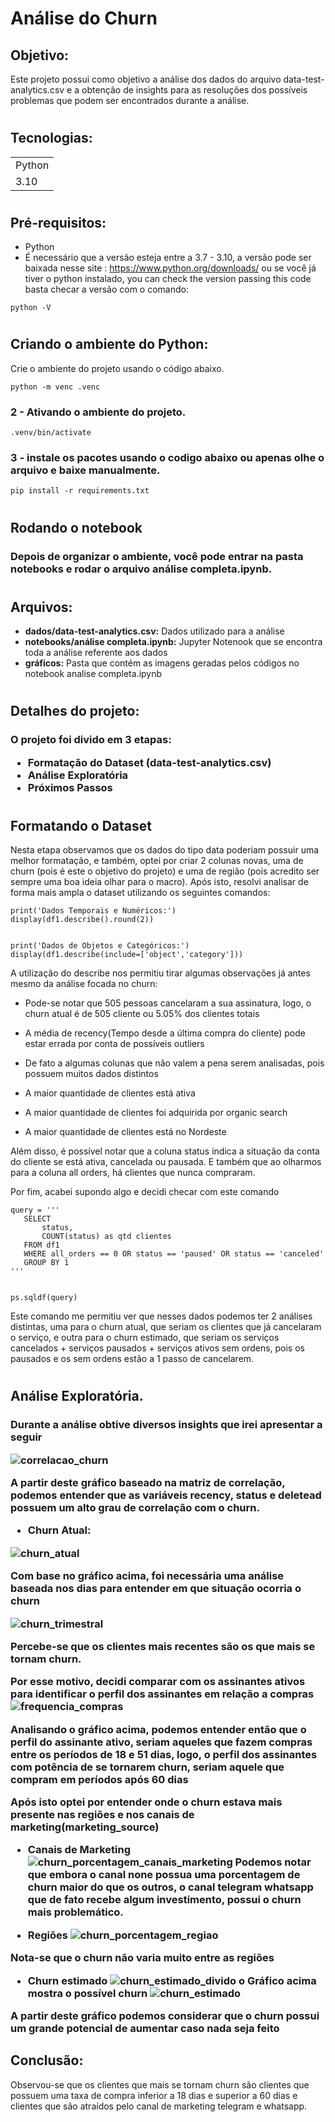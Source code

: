<h1>Análise do Churn</h1>


<h2>Objetivo:</h2 >


<p>
Este projeto possui como objetivo a análise dos dados do arquivo data-test-analytics.csv e a obtenção de insights para as resoluções dos possíveis problemas que podem ser encontrados durante a análise.
</p>


#


<h2>Tecnologias:</h2>


 <table>
   <tr>
     <td>Python</td>
   </tr>
     <tr>
     <td>3.10</td>
   </tr>
 </table>




#


<h2>Pré-requisitos:</h2>
<p>


- Python
 - É necessário que a versão esteja entre a 3.7 - 3.10, a versão pode ser baixada nesse site : https://www.python.org/downloads/ ou se você já tiver o python instalado, you can check the version passing this code basta checar a versão com o comando:


 ```
 python -V
 ```




</p>






#




<h2>Criando o ambiente do Python:</h2>
<p>Crie o ambiente do projeto usando o código abaixo.</h3>


```
python -m venc .venc
```
<h3>2 - Ativando o ambiente do projeto.</h3>


```
.venv/bin/activate
```
<h3>3 - instale os pacotes usando o codigo abaixo ou apenas olhe o arquivo e baixe manualmente.</h3>


```
pip install -r requirements.txt
```
</p>


#


<h2>Rodando o notebook</h2 >


<p>
 <h3>
 Depois de organizar o ambiente, você pode entrar na pasta notebooks e rodar o arquivo análise completa.ipynb.
 </h3>
</p>


#
<h2>Arquivos:</h2>


- **dados/data-test-analytics.csv:** Dados utilizado para a análise
- **notebooks/análise completa.ipynb:** Jupyter Notenook que se encontra toda a análise referente aos dados
- **gráficos:** Pasta que contém as imagens geradas pelos códigos no notebook analise completa.ipynb




#


<h2>Detalhes do projeto:</h2>
<h3>
O projeto foi divido em 3 etapas:


- Formatação do Dataset (data-test-analytics.csv)
- Análise Exploratória
- Próximos Passos
</h3>


#


<p>
<h2>Formatando o Dataset</h2>
Nesta etapa observamos que os dados do tipo data poderiam possuir uma melhor formatação, e também, optei por criar 2 colunas novas, uma de churn (pois é este o objetivo do projeto) e uma de região (pois acredito ser sempre uma boa ideia olhar para o macro). Após isto, resolvi analisar de forma mais ampla o dataset utilizando os seguintes comandos:


```
print('Dados Temporais e Numéricos:')
display(df1.describe().round(2))


print('Dados de Objetos e Categóricos:')
display(df1.describe(include=['object','category']))
```
A utilização do describe nos permitiu tirar algumas observações já antes mesmo da análise focada no churn:


- Pode-se notar que 505 pessoas cancelaram a sua assinatura, logo, o churn atual é de 505 cliente ou 5.05% dos clientes totais


- A média de recency(Tempo desde a última compra do cliente) pode estar errada por conta de possíveis outliers


- De fato a algumas colunas que não valem a pena serem analisadas, pois possuem muitos dados distintos


- A maior quantidade de clientes está ativa


- A maior quantidade de clientes foi adquirida por organic search


- A maior quantidade de clientes está no Nordeste


Além disso, é possível notar que a coluna status indica a situação da conta do cliente se está ativa, cancelada ou pausada. E também que ao olharmos para a coluna all orders, há clientes que nunca compraram.


Por fim, acabei supondo algo e decidi checar com este comando


```
query = '''
   SELECT
       status,
       COUNT(status) as qtd clientes
   FROM df1
   WHERE all_orders == 0 OR status == 'paused' OR status == 'canceled'
   GROUP BY 1
'''


ps.sqldf(query)
```
Este comando me permitiu ver que nesses dados podemos ter 2 análises distintas, uma para o churn atual, que seriam os clientes que já cancelaram o serviço, e outra para o churn estimado, que seriam os serviços cancelados + serviços pausados + serviços ativos sem ordens, pois os pausados e os sem ordens estão a 1 passo de cancelarem.
</p>


#


<h2>Análise Exploratória.</h2>
<h3>
<p>Durante a análise obtive diversos insights que irei apresentar a seguir




![correlacao_churn](https://user-images.githubusercontent.com/128322539/235804901-4074529f-444d-4105-b8ee-ec991c06a732.png)




A partir deste gráfico baseado na matriz de correlação, podemos entender que as variáveis recency, status e deletead possuem um alto grau de correlação com o churn.
<p></p>


- Churn Atual:


![churn_atual](https://user-images.githubusercontent.com/128322539/235805496-25d65733-ff09-427a-b53f-c5d984899c6c.png)






<p>
 Com base no gráfico acima, foi necessária uma análise baseada nos dias para entender em que situação ocorria o churn
</p>


![churn_trimestral](https://user-images.githubusercontent.com/128322539/235805872-82c09a1d-5384-456e-93e8-d4cce2c6f98f.png)




Percebe-se que os clientes mais recentes são os que mais se tornam churn.


Por esse motivo, decidi comparar com os assinantes ativos para identificar o perfil dos assinantes em relação a compras
![frequencia_compras](https://user-images.githubusercontent.com/128322539/235805879-0dfab553-38f6-45ce-b171-9d02e0a75ebd.png)



Analisando o gráfico acima, podemos entender então que o perfil do assinante ativo, seriam aqueles que fazem compras entre os períodos de 18 e 51 dias, logo, o perfil dos assinantes com potência de se tornarem churn, seriam aquele que compram em períodos após 60 dias


Após isto optei por entender onde o churn estava mais presente nas regiões e nos canais de marketing(marketing_source)


- Canais de Marketing
![churn_porcentagem_canais_marketing](https://user-images.githubusercontent.com/128322539/235805885-24b8f617-c010-4dc9-8ab9-dd98222c57a7.png)
Podemos notar que embora o canal none possua uma porcentagem de churn maior do que os outros, o canal telegram whatsapp que de fato recebe algum investimento, possui o churn mais problemático.


- Regiões
![churn_porcentagem_regiao](https://user-images.githubusercontent.com/128322539/235805883-8237f380-1bab-4e18-8fb6-888f2df5f10a.png)


Nota-se que o churn não varia muito entre as regiões


- Churn estimado
![churn_estimado_divido](https://user-images.githubusercontent.com/128322539/235805875-f151efdf-7ca5-4f29-beb6-3a4a027a0857.png)
o Gráfico acima mostra o possível churn
![churn_estimado](https://user-images.githubusercontent.com/128322539/235805876-aec28080-c327-46ff-8559-fffd36b826a0.png)


A partir deste gráfico podemos considerar que o churn possui um grande potencial de aumentar caso nada seja feito
</p>
<h3>
<h2>Conclusão:</h2>


Observou-se que os clientes que mais se tornam churn são clientes que possuem uma taxa de compra inferior a 18 dias e superior a 60 dias e clientes que são atraídos pelo canal de marketing telegram e whatsapp.











